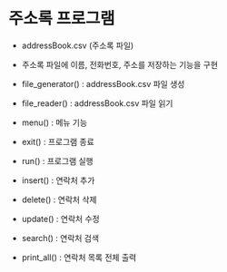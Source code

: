 # 주소록 프로그램
- addressBook.csv (주소록 파일)
- 주소록 파일에 이름, 전화번호, 주소를 저장하는 기능을 구현


- file_generator()     :   addressBook.csv 파일 생성
- file_reader()        :   addressBook.csv 파일 읽기
- menu()               :   메뉴 기능
- exit()               :   프로그램 종료
- run()                :   프로그램 실행
- insert()             :   연락처 추가
- delete()             :   연락처 삭제
- update()             :   연락처 수정
- search()             :   연락처 검색
- print_all()          :   연락처 목록 전체 출력

